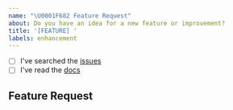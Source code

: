 ```yaml
---
name: "\U0001F682 Feature Request"
about: Do you have an idea for a new feature or improvement?
title: '[FEATURE] '
labels: enhancement
---
```


<!--
    Thanks for wanting to make Atlas tools better.

    Have you...
-->

- [ ] I've searched the [issues](https://github.com/atlas-bi/atlas-bi-library/issues)
- [ ] I've read the [docs](https://www.atlas.bi/docs/bi_library/)

## Feature Request

<!-- Thanks! 🤠 -->
